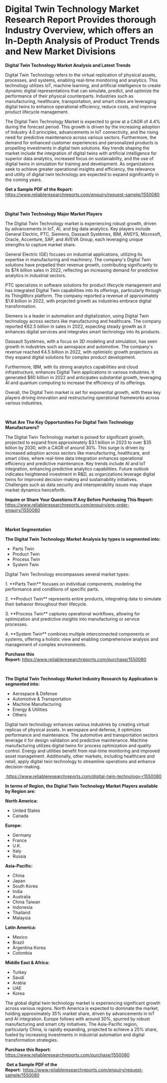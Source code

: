 <p><h1>Digital Twin Technology Market Research Report Provides thorough Industry Overview, which offers an In-Depth Analysis of Product Trends and New Market Divisions</h1></p><p><strong>Digital Twin Technology Market Analysis and Latest Trends</strong></p>
<p><p>Digital Twin Technology refers to the virtual replication of physical assets, processes, and systems, enabling real-time monitoring and analytics. This technology utilizes IoT, machine learning, and artificial intelligence to create dynamic digital representations that can simulate, predict, and optimize the performance of their physical counterparts. Industries such as manufacturing, healthcare, transportation, and smart cities are leveraging digital twins to enhance operational efficiency, reduce costs, and improve product lifecycle management.</p><p>The Digital Twin Technology Market is expected to grow at a CAGR of 4.4% during the forecast period. This growth is driven by the increasing adoption of Industry 4.0 principles, advancements in IoT connectivity, and the rising need for predictive maintenance across various sectors. Furthermore, the demand for enhanced customer experiences and personalized products is propelling investments in digital twin solutions. Key trends shaping the market include the integration of digital twins with artificial intelligence for superior data analytics, increased focus on sustainability, and the use of digital twins in simulation for training and development. As organizations seek to achieve greater operational insights and efficiency, the relevance and utility of digital twin technology are expected to expand significantly in the coming years.</p></p>
<p><strong>Get a Sample PDF of the Report:&nbsp;</strong> <a href="https://www.reliableresearchreports.com/enquiry/request-sample/1550080?utm_campaign=2208&utm_medium=2&utm_source=Github&utm_content=ia&utm_term=20042025&utm_id=digital-twin-technology">https://www.reliableresearchreports.com/enquiry/request-sample/1550080</a></p>
<p>&nbsp;</p>
<p><strong>Digital Twin Technology Major Market Players</strong></p>
<p><p>The Digital Twin Technology market is experiencing robust growth, driven by advancements in IoT, AI, and big data analytics. Key players include General Electric, PTC, Siemens, Dassault Systèmes, IBM, ANSYS, Microsoft, Oracle, Accenture, SAP, and AVEVA Group, each leveraging unique strengths to capture market share.</p><p>General Electric (GE) focuses on industrial applications, utilizing its expertise in manufacturing and machinery. The company's Digital Twin solutions have propelled their revenue growth, contributing significantly to its $74 billion sales in 2022, reflecting an increasing demand for predictive analytics in industrial sectors.</p><p>PTC specializes in software solutions for product lifecycle management and has integrated Digital Twin capabilities into its offerings, particularly through its ThingWorx platform. The company reported a revenue of approximately $1.6 billion in 2022, with projected growth as industries embrace digital transformation.</p><p>Siemens is a leader in automation and digitalization, using Digital Twin technology across sectors like manufacturing and healthcare. The company reported €62.5 billion in sales in 2022, expecting steady growth as it enhances digital services and integrates smart technology into its products.</p><p>Dassault Systèmes, with a focus on 3D modeling and simulation, has seen growth in industries such as aerospace and automotive. The company's revenue reached €4.5 billion in 2022, with optimistic growth projections as they expand digital solutions for complex product development.</p><p>Furthermore, IBM, with its strong analytics capabilities and cloud infrastructure, enhances Digital Twin applications in various industries. It generated $60 billion in 2022 and anticipates substantial growth, leveraging AI and quantum computing to increase the efficiency of its offerings.</p><p>Overall, the Digital Twin market is set for exponential growth, with these key players driving innovation and restructuring operational frameworks across various industries.</p></p>
<p>&nbsp;</p>
<p><strong>What Are The Key Opportunities For Digital Twin Technology Manufacturers?</strong></p>
<p><p>The Digital Twin Technology market is poised for significant growth, projected to expand from approximately $3.1 billion in 2023 to over $35 billion by 2030, with a CAGR of around 30%. This surge is driven by increased adoption across sectors like manufacturing, healthcare, and smart cities, where real-time data integration enhances operational efficiency and predictive maintenance. Key trends include AI and IoT integration, enhancing predictive analytics capabilities. Future outlook indicates heightened investment in R&D, as organizations leverage digital twins for improved decision-making and sustainability initiatives. Challenges such as data security and interoperability issues may shape market dynamics henceforth.</p></p>
<p><strong>Inquire or Share Your Questions If Any Before Purchasing This Report:</strong> <a href="https://www.reliableresearchreports.com/enquiry/pre-order-enquiry/1550080?utm_campaign=2208&utm_medium=2&utm_source=Github&utm_content=ia&utm_term=20042025&utm_id=digital-twin-technology">https://www.reliableresearchreports.com/enquiry/pre-order-enquiry/1550080</a></p>
<p>&nbsp;</p>
<p><strong>Market Segmentation</strong></p>
<p><strong>The Digital Twin Technology Market Analysis by types is segmented into:</strong></p>
<p><ul><li>Parts Twin</li><li>Product Twin</li><li>Process Twin</li><li>System Twin</li></ul></p>
<p><p>Digital Twin Technology encompasses several market types: </p><p>1. **Parts Twin** focuses on individual components, modeling the performance and conditions of specific parts.</p><p>2. **Product Twin** represents entire products, integrating data to simulate their behavior throughout their lifecycle.</p><p>3. **Process Twin** captures operational workflows, allowing for optimization and predictive insights into manufacturing or service processes.</p><p>4. **System Twin** combines multiple interconnected components or systems, offering a holistic view and enabling comprehensive analysis and management of complex environments.</p></p>
<p><strong>Purchase this Report:&nbsp;</strong><a href="https://www.reliableresearchreports.com/purchase/1550080?utm_campaign=2208&utm_medium=2&utm_source=Github&utm_content=ia&utm_term=20042025&utm_id=digital-twin-technology">https://www.reliableresearchreports.com/purchase/1550080</a></p>
<p>&nbsp;</p>
<p><strong>The Digital Twin Technology Market Industry Research by Application is segmented into:</strong></p>
<p><ul><li>Aerospace & Defense</li><li>Automotive & Transportation</li><li>Machine Manufacturing</li><li>Energy & Utilities</li><li>Others</li></ul></p>
<p><p>Digital twin technology enhances various industries by creating virtual replicas of physical assets. In aerospace and defense, it optimizes performance and maintenance. The automotive and transportation sectors leverage it for design validation and predictive maintenance. Machine manufacturing utilizes digital twins for process optimization and quality control. Energy and utilities benefit from real-time monitoring and improved asset management. Additionally, other markets, including healthcare and retail, apply digital twin technology to streamline operations and enhance decision-making.</p></p>
<p><a href="https://www.reliableresearchreports.com/digital-twin-technology-r1550080?utm_campaign=2208&utm_medium=2&utm_source=Github&utm_content=ia&utm_term=20042025&utm_id=digital-twin-technology">&nbsp;https://www.reliableresearchreports.com/digital-twin-technology-r1550080</a></p>
<p><strong>In terms of Region, the Digital Twin Technology Market Players available by Region are:</strong></p>
<p>
    <p> <strong> North America: </strong>
        <ul>
            <li>United States</li>
            <li>Canada</li>
        </ul>
        </p> 
    <p> <strong> Europe: </strong>
        <ul>
            <li>Germany</li>
            <li>France</li>
            <li>U.K.</li>
            <li>Italy</li>
            <li>Russia</li>
        </ul>
        </p> 
    <p> <strong> Asia-Pacific: </strong>
        <ul>
            <li>China</li>
            <li>Japan</li>
            <li>South Korea</li>
            <li>India</li>
            <li>Australia</li>
            <li>China Taiwan</li>
            <li>Indonesia</li>
            <li>Thailand</li>
            <li>Malaysia</li>
        </ul>
        </p> 
    <p> <strong> Latin America: </strong>
        <ul>
            <li>Mexico</li>
            <li>Brazil</li>
            <li>Argentina Korea</li>
            <li>Colombia</li>
        </ul>
        </p> 
    <p> <strong> Middle East & Africa: </strong>
        <ul>
            <li>Turkey</li>
            <li>Saudi</li>
            <li>Arabia</li>
            <li>UAE</li>
            <li>Korea</li>
        </ul>
    </p>
    </p>
<p><p>The global digital twin technology market is experiencing significant growth across various regions. North America is expected to dominate the market, holding approximately 35% market share, driven by advancements in IoT and AI integration. Europe follows with around 30%, spurred by robust manufacturing and smart city initiatives. The Asia-Pacific region, particularly China, is rapidly expanding, projected to achieve a 25% share, fueled by increasing investments in industrial automation and digital transformation strategies.</p></p>
<p><strong>Purchase this Report: </strong><a href="https://www.reliableresearchreports.com/purchase/1550080?utm_campaign=2208&utm_medium=2&utm_source=Github&utm_content=ia&utm_term=20042025&utm_id=digital-twin-technology">https://www.reliableresearchreports.com/purchase/1550080</a></p>
<p>&nbsp;<strong>Get a Sample PDF of the Report:&nbsp;&nbsp;</strong><a href="https://www.reliableresearchreports.com/enquiry/request-sample/1550080?utm_campaign=2208&utm_medium=2&utm_source=Github&utm_content=ia&utm_term=20042025&utm_id=digital-twin-technology">https://www.reliableresearchreports.com/enquiry/request-sample/1550080</a></p>
<p><strong></strong></p>
<p><p></p><p></p><p></p></p>
